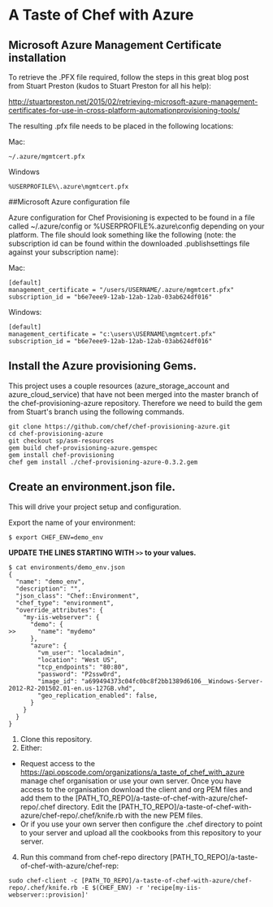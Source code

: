 # A Taste of Chef with Azure

## Microsoft Azure Management Certificate installation
To retrieve the .PFX file required, follow the steps in this great blog post from Stuart Preston (kudos to Stuart Preston for all his help):

http://stuartpreston.net/2015/02/retrieving-microsoft-azure-management-certificates-for-use-in-cross-platform-automationprovisioning-tools/

The resulting .pfx file needs to be placed in the following locations:

Mac:
```
~/.azure/mgmtcert.pfx
```
Windows
```
%USERPROFILE%\.azure\mgmtcert.pfx
```

##Microsoft Azure configuration file

Azure configuration for Chef Provisioning is expected to be found in a file called ~/.azure/config or %USERPROFILE%\.azure\config depending on your platform.  The file should look something like the following (note: the subscription id can be found within the downloaded .publishsettings file against your subscription name):

Mac:
```
[default]
management_certificate = "/users/USERNAME/.azure/mgmtcert.pfx"
subscription_id = "b6e7eee9-12ab-12ab-12ab-03ab624df016"
```
Windows:
```
[default]
management_certificate = "c:\users\USERNAME\mgmtcert.pfx"
subscription_id = "b6e7eee9-12ab-12ab-12ab-03ab624df016"
```

##  Install the Azure provisioning Gems.

This project uses a couple resources (azure_storage_account and azure_cloud_service) that have not been merged into the master branch of the chef-provisioning-azure repository.  Therefore we need to build the gem from Stuart's branch using the following commands.

```
git clone https://github.com/chef/chef-provisioning-azure.git
cd chef-provisioning-azure
git checkout sp/asm-resources
gem build chef-provisioning-azure.gemspec
gem install chef-provisioning
chef gem install ./chef-provisioning-azure-0.3.2.gem
```

## Create an environment.json file.
This will drive your project setup and configuration.

Export the name of your environment:

```
$ export CHEF_ENV=demo_env
```

__UPDATE THE LINES STARTING WITH `>>` to your values.__

```
$ cat environments/demo_env.json
{
  "name": "demo_env",
  "description": "",
  "json_class": "Chef::Environment",
  "chef_type": "environment",
  "override_attributes": {
    "my-iis-webserver": {
      "demo": {
>>      "name": "mydemo"
      },
      "azure": {
        "vm_user": "localadmin",
        "location": "West US",
        "tcp_endpoints": "80:80",
        "password": "P2ssw0rd",
        "image_id": "a699494373c04fc0bc8f2bb1389d6106__Windows-Server-2012-R2-201502.01-en.us-127GB.vhd",
        "geo_replication_enabled": false,
      }
    }
  }
}
```

1. Clone this repository.
2. Either:
  * Request access to the https://api.opscode.com/organizations/a_taste_of_chef_with_azure manage chef organisation or use your own server.  Once you have access to the organisation download the client and org PEM files and add them to the [PATH_TO_REPO]/a-taste-of-chef-with-azure/chef-repo/.chef directory.  Edit the [PATH_TO_REPO]/a-taste-of-chef-with-azure/chef-repo/.chef/knife.rb with the new PEM files.
  * Or if you use your own server then configure the .chef directory to point to your server and upload all the cookbooks from this repository to your server.
4. Run this command from chef-repo directory [PATH_TO_REPO]/a-taste-of-chef-with-azure/chef-rep:

```
sudo chef-client -c [PATH_TO_REPO]/a-taste-of-chef-with-azure/chef-repo/.chef/knife.rb -E $(CHEF_ENV) -r 'recipe[my-iis-webserver::provision]'
```

